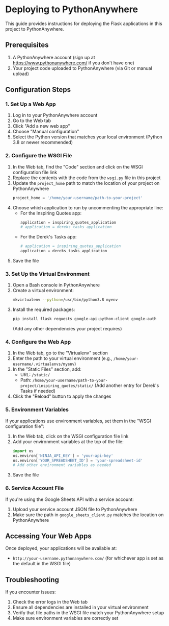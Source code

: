# Deploying to PythonAnywhere

This guide provides instructions for deploying the Flask applications in this project to PythonAnywhere.

## Prerequisites

1. A PythonAnywhere account (sign up at https://www.pythonanywhere.com/ if you don't have one)
2. Your project code uploaded to PythonAnywhere (via Git or manual upload)

## Configuration Steps

### 1. Set Up a Web App

1. Log in to your PythonAnywhere account
2. Go to the Web tab
3. Click "Add a new web app"
4. Choose "Manual configuration"
5. Select the Python version that matches your local environment (Python 3.8 or newer recommended)

### 2. Configure the WSGI File

1. In the Web tab, find the "Code" section and click on the WSGI configuration file link
2. Replace the contents with the code from the `wsgi.py` file in this project
3. Update the `project_home` path to match the location of your project on PythonAnywhere
   ```python
   project_home = '/home/your-username/path-to-your-project'
   ```
4. Choose which application to run by uncommenting the appropriate line:
   - For the Inspiring Quotes app:
     ```python
     application = inspiring_quotes_application
     # application = dereks_tasks_application
     ```
   - For the Derek's Tasks app:
     ```python
     # application = inspiring_quotes_application
     application = dereks_tasks_application
     ```
5. Save the file

### 3. Set Up the Virtual Environment

1. Open a Bash console in PythonAnywhere
2. Create a virtual environment:
   ```bash
   mkvirtualenv --python=/usr/bin/python3.8 myenv
   ```
3. Install the required packages:
   ```bash
   pip install flask requests google-api-python-client google-auth
   ```
   (Add any other dependencies your project requires)

### 4. Configure the Web App

1. In the Web tab, go to the "Virtualenv" section
2. Enter the path to your virtual environment (e.g., `/home/your-username/.virtualenvs/myenv`)
3. In the "Static Files" section, add:
   - URL: `/static/`
   - Path: `/home/your-username/path-to-your-project/inspiring_quotes/static/`
   (Add another entry for Derek's Tasks if needed)
4. Click the "Reload" button to apply the changes

### 5. Environment Variables

If your applications use environment variables, set them in the "WSGI configuration file":

1. In the Web tab, click on the WSGI configuration file link
2. Add your environment variables at the top of the file:
   ```python
   import os
   os.environ['NINJA_API_KEY'] = 'your-api-key'
   os.environ['YOUR_SPREADSHEET_ID'] = 'your-spreadsheet-id'
   # Add other environment variables as needed
   ```
3. Save the file

### 6. Service Account File

If you're using the Google Sheets API with a service account:

1. Upload your service account JSON file to PythonAnywhere
2. Make sure the path in `google_sheets_client.py` matches the location on PythonAnywhere

## Accessing Your Web Apps

Once deployed, your applications will be available at:

- `http://your-username.pythonanywhere.com/` (for whichever app is set as the default in the WSGI file)

## Troubleshooting

If you encounter issues:

1. Check the error logs in the Web tab
2. Ensure all dependencies are installed in your virtual environment
3. Verify that file paths in the WSGI file match your PythonAnywhere setup
4. Make sure environment variables are correctly set